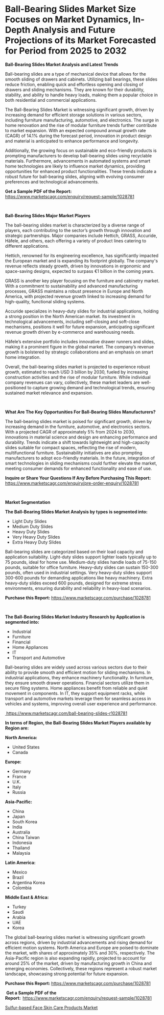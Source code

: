 <p><h1>Ball-Bearing Slides Market Size Focuses on Market Dynamics, In-Depth Analysis and Future Projections of its Market Forecasted for Period from 2025 to 2032</h1></p><p><strong>Ball-Bearing Slides Market Analysis and Latest Trends</strong></p>
<p><p>Ball-bearing slides are a type of mechanical device that allows for the smooth sliding of drawers and cabinets. Utilizing ball bearings, these slides reduce friction, enabling quick and effortless opening and closing of drawers and sliding mechanisms. They are known for their durability, stability, and ability to handle heavy loads, making them a popular choice in both residential and commercial applications.</p><p>The Ball-Bearing Slides Market is witnessing significant growth, driven by increasing demand for efficient storage solutions in various sectors, including furniture manufacturing, automotive, and electronics. The surge in home renovation and the rise of modular furniture trends further contribute to market expansion. With an expected compound annual growth rate (CAGR) of 14.1% during the forecast period, innovation in product design and material is anticipated to enhance performance and longevity.</p><p>Additionally, the growing focus on sustainable and eco-friendly products is prompting manufacturers to develop ball-bearing slides using recyclable materials. Furthermore, advancements in automated systems and smart home technologies are likely to influence market dynamics, providing opportunities for enhanced product functionalities. These trends indicate a robust future for ball-bearing slides, aligning with evolving consumer preferences and technological advancements.</p></p>
<p><strong>Get a Sample PDF of the Report:&nbsp;</strong> <a href="https://www.marketscagr.com/enquiry/request-sample/1028781?utm_campaign=2444&utm_medium=2&utm_source=Github&utm_content=ia&utm_term=21032025&utm_id=ball-bearing-slides">https://www.marketscagr.com/enquiry/request-sample/1028781</a></p>
<p>&nbsp;</p>
<p><strong>Ball-Bearing Slides Major Market Players</strong></p>
<p><p>The ball-bearing slides market is characterized by a diverse range of players, each contributing to the sector’s growth through innovation and strategic partnerships. Major companies include Hettich, GRASS, Accuride, Häfele, and others, each offering a variety of product lines catering to different applications.</p><p>Hettich, renowned for its engineering excellence, has significantly impacted the European market and is expanding its footprint globally. The company's revenue reflects steady growth, driven by innovations in ergonomic and space-saving designs, expected to surpass €1 billion in the coming years.</p><p>GRASS is another key player focusing on the furniture and cabinetry market. With a commitment to sustainability and advanced manufacturing processes, GRASS maintains a robust presence in Europe and North America, with projected revenue growth linked to increasing demand for high-quality, functional sliding systems.</p><p>Accuride specializes in heavy-duty slides for industrial applications, holding a strong position in the North American market. Its investment in technological advancements, including self-closing and soft-close mechanisms, positions it well for future expansion, anticipating significant revenue growth driven by e-commerce and warehousing needs.</p><p>Häfele’s extensive portfolio includes innovative drawer runners and slides, making it a prominent figure in the global market. The company’s revenue growth is bolstered by strategic collaborations and an emphasis on smart home integration.</p><p>Overall, the ball-bearing slides market is projected to experience robust growth, estimated to reach USD 3 billion by 2030, fueled by increasing construction activities and the rise of modular furniture. While individual company revenues can vary, collectively, these market leaders are well-positioned to capture growing demand and technological trends, ensuring sustained market relevance and expansion.</p></p>
<p>&nbsp;</p>
<p><strong>What Are The Key Opportunities For Ball-Bearing Slides Manufacturers?</strong></p>
<p><p>The ball-bearing slides market is poised for significant growth, driven by increasing demand in the furniture, automotive, and electronics sectors. With a projected CAGR of approximately 5% from 2024 to 2030, innovations in material science and design are enhancing performance and durability. Trends indicate a shift towards lightweight and high-capacity slides suitable for compact spaces, reflecting the rise of modern, multifunctional furniture. Sustainability initiatives are also prompting manufacturers to adopt eco-friendly materials. In the future, integration of smart technologies in sliding mechanisms could further elevate the market, meeting consumer demands for enhanced functionality and ease of use.</p></p>
<p><strong>Inquire or Share Your Questions If Any Before Purchasing This Report:</strong> <a href="https://www.marketscagr.com/enquiry/pre-order-enquiry/1028781?utm_campaign=2444&utm_medium=2&utm_source=Github&utm_content=ia&utm_term=21032025&utm_id=ball-bearing-slides">https://www.marketscagr.com/enquiry/pre-order-enquiry/1028781</a></p>
<p>&nbsp;</p>
<p><strong>Market Segmentation</strong></p>
<p><strong>The Ball-Bearing Slides Market Analysis by types is segmented into:</strong></p>
<p><ul><li>Light Duty Slides</li><li>Medium Duty Slides</li><li>Heavy Duty Slides</li><li>Very Heavy Duty Slides</li><li>Extra Heavy Duty Slides</li></ul></p>
<p><p>Ball-bearing slides are categorized based on their load capacity and application suitability. Light-duty slides support lighter loads typically up to 75 pounds, ideal for home use. Medium-duty slides handle loads of 75-150 pounds, suitable for office furniture. Heavy-duty slides can sustain 150-300 pounds, often used in industrial settings. Very heavy-duty slides support 300-600 pounds for demanding applications like heavy machinery. Extra heavy-duty slides exceed 600 pounds, designed for extreme stress environments, ensuring durability and reliability in heavy-load scenarios.</p></p>
<p><strong>Purchase this Report:&nbsp;</strong><a href="https://www.marketscagr.com/purchase/1028781?utm_campaign=2444&utm_medium=2&utm_source=Github&utm_content=ia&utm_term=21032025&utm_id=ball-bearing-slides">https://www.marketscagr.com/purchase/1028781</a></p>
<p>&nbsp;</p>
<p><strong>The Ball-Bearing Slides Market Industry Research by Application is segmented into:</strong></p>
<p><ul><li>Industrial</li><li>Furniture</li><li>Financial</li><li>Home Appliances</li><li>IT</li><li>Transport and Automotive</li></ul></p>
<p><p>Ball-bearing slides are widely used across various sectors due to their ability to provide smooth and efficient motion for sliding mechanisms. In industrial applications, they enhance machinery functionality. In furniture, they ensure smooth drawer operations. Financial sectors utilize them in secure filing systems. Home appliances benefit from reliable and quiet movement in components. In IT, they support equipment racks, while transport and automotive markets leverage them for seamless access in vehicles and systems, improving overall user experience and performance.</p></p>
<p><a href="https://www.marketscagr.com/ball-bearing-slides-r1028781?utm_campaign=2444&utm_medium=2&utm_source=Github&utm_content=ia&utm_term=21032025&utm_id=ball-bearing-slides">&nbsp;https://www.marketscagr.com/ball-bearing-slides-r1028781</a></p>
<p><strong>In terms of Region, the Ball-Bearing Slides Market Players available by Region are:</strong></p>
<p>
    <p> <strong> North America: </strong>
        <ul>
            <li>United States</li>
            <li>Canada</li>
        </ul>
        </p> 
    <p> <strong> Europe: </strong>
        <ul>
            <li>Germany</li>
            <li>France</li>
            <li>U.K.</li>
            <li>Italy</li>
            <li>Russia</li>
        </ul>
        </p> 
    <p> <strong> Asia-Pacific: </strong>
        <ul>
            <li>China</li>
            <li>Japan</li>
            <li>South Korea</li>
            <li>India</li>
            <li>Australia</li>
            <li>China Taiwan</li>
            <li>Indonesia</li>
            <li>Thailand</li>
            <li>Malaysia</li>
        </ul>
        </p> 
    <p> <strong> Latin America: </strong>
        <ul>
            <li>Mexico</li>
            <li>Brazil</li>
            <li>Argentina Korea</li>
            <li>Colombia</li>
        </ul>
        </p> 
    <p> <strong> Middle East & Africa: </strong>
        <ul>
            <li>Turkey</li>
            <li>Saudi</li>
            <li>Arabia</li>
            <li>UAE</li>
            <li>Korea</li>
        </ul>
    </p>
    </p>
<p><p>The global ball-bearing slides market is witnessing significant growth across regions, driven by industrial advancements and rising demand for efficient motion systems. North America and Europe are poised to dominate the market, with shares of approximately 35% and 30%, respectively. The Asia-Pacific region is also expanding rapidly, projected to account for around 25% of the market, driven by manufacturing growth in China and emerging economies. Collectively, these regions represent a robust market landscape, showcasing strong potential for future expansion.</p></p>
<p><strong>Purchase this Report: </strong><a href="https://www.marketscagr.com/purchase/1028781?utm_campaign=2444&utm_medium=2&utm_source=Github&utm_content=ia&utm_term=21032025&utm_id=ball-bearing-slides">https://www.marketscagr.com/purchase/1028781</a></p>
<p>&nbsp;<strong>Get a Sample PDF of the Report:&nbsp;&nbsp;</strong><a href="https://www.marketscagr.com/enquiry/request-sample/1028781?utm_campaign=2444&utm_medium=2&utm_source=Github&utm_content=ia&utm_term=21032025&utm_id=ball-bearing-slides">https://www.marketscagr.com/enquiry/request-sample/1028781</a></p>
<p><strong></strong></p>
<p><p><a href="https://github.com/WashimHussain441/Market-Research-Report-List-2/blob/main/sulfur-based-face-skin-care-products-market.md?utm_campaign=2444&utm_medium=2&utm_source=Github&utm_content=ia&utm_term=21032025&utm_id=ball-bearing-slides">Sulfur-based Face Skin Care Products Market</a></p></p>